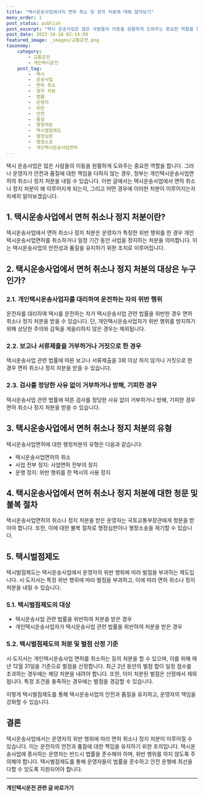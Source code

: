 ```yaml
---
title: "택시운송사업에서의 면허 취소 및 정지 처분에 대해 알아보기"
menu_order: 1
post_status: publish
post_excerpt: "택시 운송사업은 많은 사람들의 이동을 원활하게 도와주는 중요한 역할을 합니다. 그러나 운영자가 안전과 품질에 대한 책임을 다하지 않는 경우, 정부는 개인택시운송사업면허의 취소나 정지 처분을 내릴 수 있습니다. 이번 글에서는 택시운송사업에서 면허 취소나 정지 처분이 왜 이루어지게 되는지, 그리고 어떤 경우에 이러한 처분이 이루어지는지 자세히 알아보겠습니다."
post_date: 2023-10-18 02:14:59
featured_image: _images/교통운전.png
taxonomy:
    category:
        - 교통운전
        - 개인택시운전
    post_tag:
        -  택시
        -  운송사업
        -  면허 취소
        -  정지 처분
        -  법률
        -  운영자
        -  위반
        -  안전
        -  품질
        -  행정처분
        -  택시벌점제도
        -  행정심판
        -  행정소송
        -  개인택시운송사업면허
---
```



택시 운송사업은 많은 사람들의 이동을 원활하게 도와주는 중요한 역할을 합니다. 그러나 운영자가 안전과 품질에 대한 책임을 다하지 않는 경우, 정부는 개인택시운송사업면허의 취소나 정지 처분을 내릴 수 있습니다. 이번 글에서는 택시운송사업에서 면허 취소나 정지 처분이 왜 이루어지게 되는지, 그리고 어떤 경우에 이러한 처분이 이루어지는지 자세히 알아보겠습니다.

## 1. 택시운송사업에서 면허 취소나 정지 처분이란?

택시운송사업에서 면허 취소나 정지 처분은 운영자가 특정한 위반 행위를 한 경우 개인택시운송사업면허를 취소하거나 일정 기간 동안 사업을 정지하는 처분을 의미합니다. 이는 택시운송사업의 안전성과 품질을 유지하기 위한 조치로 이루어집니다.

## 2. 택시운송사업에서 면허 취소나 정지 처분의 대상은 누구인가?

### 2.1. 개인택시운송사업자를 대리하여 운전하는 자의 위반 행위

운전자를 대리하여 택시를 운전하는 자가 택시운송사업 관련 법률을 위반한 경우 면허 취소나 정지 처분을 받을 수 있습니다. 단, 개인택시운송사업자가 위반 행위를 방지하기 위해 상당한 주의와 감독을 게을리하지 않은 경우는 제외됩니다.

### 2.2. 보고나 서류제출을 거부하거나 거짓으로 한 경우

택시운송사업 관련 법률에 따른 보고나 서류제출을 3회 이상 하지 않거나 거짓으로 한 경우 면허 취소나 정지 처분을 받을 수 있습니다.

### 2.3. 검사를 정당한 사유 없이 거부하거나 방해, 기피한 경우

택시운송사업 관련 법률에 따른 검사를 정당한 사유 없이 거부하거나 방해, 기피한 경우 면허 취소나 정지 처분을 받을 수 있습니다.

## 3. 택시운송사업에서 면허 취소나 정지 처분의 유형

택시운송사업면허에 대한 행정처분의 유형은 다음과 같습니다:

- 택시운송사업면허의 취소
- 사업 전부 정지: 사업면허 전부의 정지
- 운행 정지: 위반 행위를 한 택시의 사용 정지

## 4. 택시운송사업에서 면허 취소나 정지 처분에 대한 청문 및 불복 절차

택시운송사업면허의 취소나 정지 처분을 받은 운영자는 국토교통부장관에게 청문을 받아야 합니다. 또한, 이에 대한 불복 절차로 행정심판이나 행정소송을 제기할 수 있습니다.

## 5. 택시벌점제도

택시벌점제도는 택시운송사업에서 운영자의 위반 행위에 따라 벌점을 부과하는 제도입니다. 시·도지사는 특정 위반 행위에 따라 벌점을 부과하고, 이에 따라 면허 취소나 정지 처분을 내릴 수 있습니다.

### 5.1. 택시벌점제도의 대상

- 택시운송사업 관련 법률을 위반하여 처분을 받은 경우
- 개인택시운송사업자가 택시운송사업 관련 법률을 위반하여 처분을 받은 경우

### 5.2. 택시벌점제도의 처분 및 벌점 산정 기준

시·도지사는 개인택시운송사업 면허를 취소하는 등의 처분을 할 수 있으며, 이를 위해 매년 12월 31일을 기준으로 벌점을 산정합니다. 최근 2년 동안의 벌점 합이 일정 점수를 초과하는 경우에는 해당 처분을 내려야 합니다. 또한, 이미 처분된 벌점은 산정에서 제외됩니다. 특정 조건을 충족하는 경우에는 벌점을 경감할 수 있습니다.

이렇게 택시벌점제도를 통해 택시운송사업의 안전과 품질을 유지하고, 운영자의 책임을 강화할 수 있습니다.

## 결론


택시운송사업에서는 운영자의 위반 행위에 따라 면허 취소나 정지 처분이 이루어질 수 있습니다. 이는 운전자의 안전과 품질에 대한 책임을 유지하기 위한 조치입니다. 택시운송사업에 종사하는 운영자는 반드시 법률을 준수해야 하며, 위반 행위를 하지 않도록 주의해야 합니다. 택시벌점제도를 통해 운영자들이 법률을 준수하고 안전 운행에 최선을 다할 수 있도록 지원되어야 합니다.

<!-- wp:separator -->
<hr class="wp-block-separator has-alpha-channel-opacity"/>
<!-- /wp:separator -->

<!-- wp:group {"backgroundColor":"base","layout":{"type":"constrained"}} -->
<div class="wp-block-group has-base-background-color has-background"><!-- wp:paragraph {"align":"center","fontSize":"medium"} -->
<p class="has-text-align-center has-large-font-size"><strong>개인택시운전 관련 글 바로가기</strong></p>
<!-- /wp:paragraph -->


<!-- wp:latest-posts
{"categories":[{"id":1441,"count":19,"description":"","link":"https://uknowlaw.com/category/%ea%b0%9c%ec%9d%b8%ed%83%9d%ec%8b%9c%ec%9a%b4%ec%a0%84/","name":"개인택시운전","slug":"개인택시운전","taxonomy":"category","parent":0,"meta":[],"_links":{"self":[{"href":"https://uknowlaw.com/wp-json/wp/v2/categories/1441"}],"collection":[{"href":"https://uknowlaw.com/wp-json/wp/v2/categories"}],"about":[{"href":"https://uknowlaw.com/wp-json/wp/v2/taxonomies/category"}],"wp:post_type":[{"href":"https://uknowlaw.com/wp-json/wp/v2/posts?categories=1441"}],"curies":[{"name":"wp","href":"https://api.w.org/{rel}","templated":true}]}}],"postsToShow":100,"excerptLength":28,"postLayout":"grid","columns":2,"featuredImageAlign":"left","featuredImageSizeSlug":"large","fontSize":"small"} /--></div>
<!-- /wp:group -->